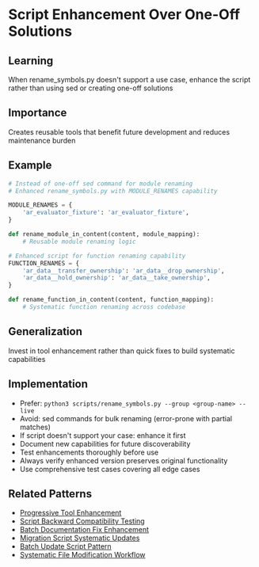 # Script Enhancement Over One-Off Solutions

## Learning
When rename_symbols.py doesn't support a use case, enhance the script rather than using sed or creating one-off solutions

## Importance
Creates reusable tools that benefit future development and reduces maintenance burden

## Example
```python
# Instead of one-off sed command for module renaming
# Enhanced rename_symbols.py with MODULE_RENAMES capability

MODULE_RENAMES = {
    'ar_evaluator_fixture': 'ar_evaluator_fixture',
}

def rename_module_in_content(content, module_mapping):
    # Reusable module renaming logic

# Enhanced script for function renaming capability
FUNCTION_RENAMES = {
    'ar_data__transfer_ownership': 'ar_data__drop_ownership',
    'ar_data__hold_ownership': 'ar_data__take_ownership',
}

def rename_function_in_content(content, function_mapping):
    # Systematic function renaming across codebase
```

## Generalization
Invest in tool enhancement rather than quick fixes to build systematic capabilities

## Implementation
- Prefer: `python3 scripts/rename_symbols.py --group <group-name> --live`
- Avoid: sed commands for bulk renaming (error-prone with partial matches)
- If script doesn't support your case: enhance it first
- Document new capabilities for future discoverability
- Test enhancements thoroughly before use
- Always verify enhanced version preserves original functionality
- Use comprehensive test cases covering all edge cases

## Related Patterns
- [Progressive Tool Enhancement](progressive-tool-enhancement.md)
- [Script Backward Compatibility Testing](script-backward-compatibility-testing.md)
- [Batch Documentation Fix Enhancement](batch-documentation-fix-enhancement.md)
- [Migration Script Systematic Updates](migration-script-systematic-updates.md)
- [Batch Update Script Pattern](batch-update-script-pattern.md)
- [Systematic File Modification Workflow](systematic-file-modification-workflow.md)